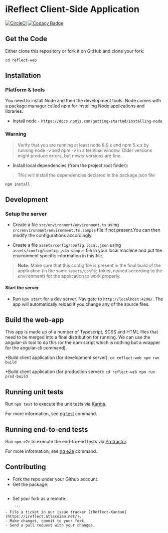 # iReflect Client-Side Application

[![CircleCI](https://circleci.com/gh/iReflect/reflect-web.svg?style=svg)](https://circleci.com/gh/iReflect/reflect-web)
[![Codacy Badge](https://api.codacy.com/project/badge/Grade/1524ac994f344ceebf06f6003a1a0037)](https://www.codacy.com/app/iReflect/reflect-web?utm_source=github.com&amp;utm_medium=referral&amp;utm_content=iReflect/reflect-web&amp;utm_campaign=Badge_Grade)

## Get the Code

Either clone this repository or fork it on GitHub and clone your fork:

``` git clone git@github.com:iReflect/reflect-web.git
cd reflect-web
```

## Installation

### Platform & tools

You need to install Node and then the development tools. Node comes with a package manager called npm for installing Node applications and libraries.

- Install node - `https://docs.npmjs.com/getting-started/installing-node`

### Warning

> Verify that you are running at least node 8.9.x and npm 5.x.x by running node -v and npm -v in a terminal window. Older versions might produce errors, but newer versions are fine.

- Install local dependencies (from the project root folder):

> This will install the dependencies declared in the package.json file

``` cd reflect-web
npm install
```

## Development

### Setup the server

- Create a file `src/environment/environment.ts` using `src/environment/environment.ts.sample` file if not present.You can then modify the configurations accordingly.

- Create a file `assets/config/config.local.json` using `assets/config/config.json.sample` file in your local machine and put the environment specific information in this file.

> **Note:** Make sure that this config file is present in the final build of the application (in the same `assets/config` folder, named according to the environment) for the application to work properly.

#### Start the server

- Run `npm start` for a dev server. Navigate to `http://localhost:4200/`. The app will automatically reload if you change any of the source files.

## Build the web-app

This app is made up of a number of Typescript, SCSS and HTML files that need to be merged into a final distribution for running.  We can use the angular-cli tool to do this (or the npm script which is nothing but a wrapper for the angular-cli command).

*Build client application (for development server):
    ```cd reflect-web
    npm run build```

*Build client application (for production server):
    ```cd reflect-web
    npm run prod-build```

## Running unit tests

Run `npm test` to execute the unit tests via [Karma](https://karma-runner.github.io).

For more information, see [ng test](https://github.com/angular/angular-cli/wiki/test) command.

## Running end-to-end tests

Run `npm e2e` to execute the end-to-end tests via [Protractor](http://www.protractortest.org/).

For more information, see [ng e2e](https://github.com/angular/angular-cli/wiki/e2e) command.

## Contributing

- Fork the repo under your Github account.
- Get the package:

```git clone git@github.com:GITHUB_USERNAME/reflect-web.git
```

- Set your fork as a remote:

```git remote add fork git@github.com:GITHUB_USERNAME/reflect-web.git
    ```
- File a ticket in our issue tracker [iReflect-Kanban](https://ireflect.atlassian.net/).
- Make changes, commit to your fork.
- Send a pull request with your changes.
